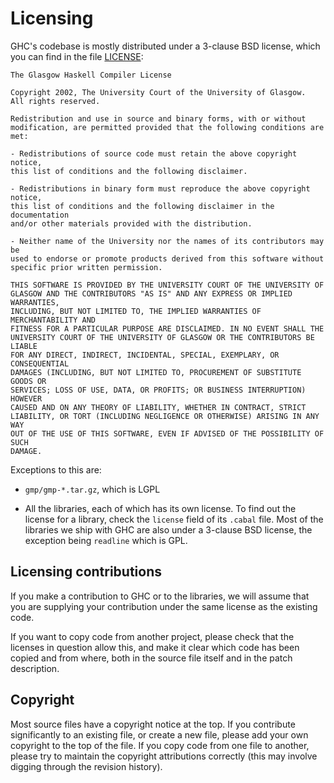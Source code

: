 # Licensing


GHC's codebase is mostly distributed under a 3-clause BSD license, which you can find in the file [LICENSE](/ghc/ghc/tree/master/ghc/LICENSE):

```wiki
The Glasgow Haskell Compiler License

Copyright 2002, The University Court of the University of Glasgow. 
All rights reserved.

Redistribution and use in source and binary forms, with or without
modification, are permitted provided that the following conditions are met:

- Redistributions of source code must retain the above copyright notice,
this list of conditions and the following disclaimer.
 
- Redistributions in binary form must reproduce the above copyright notice,
this list of conditions and the following disclaimer in the documentation
and/or other materials provided with the distribution.
 
- Neither name of the University nor the names of its contributors may be
used to endorse or promote products derived from this software without
specific prior written permission. 

THIS SOFTWARE IS PROVIDED BY THE UNIVERSITY COURT OF THE UNIVERSITY OF
GLASGOW AND THE CONTRIBUTORS "AS IS" AND ANY EXPRESS OR IMPLIED WARRANTIES,
INCLUDING, BUT NOT LIMITED TO, THE IMPLIED WARRANTIES OF MERCHANTABILITY AND
FITNESS FOR A PARTICULAR PURPOSE ARE DISCLAIMED. IN NO EVENT SHALL THE
UNIVERSITY COURT OF THE UNIVERSITY OF GLASGOW OR THE CONTRIBUTORS BE LIABLE
FOR ANY DIRECT, INDIRECT, INCIDENTAL, SPECIAL, EXEMPLARY, OR CONSEQUENTIAL
DAMAGES (INCLUDING, BUT NOT LIMITED TO, PROCUREMENT OF SUBSTITUTE GOODS OR
SERVICES; LOSS OF USE, DATA, OR PROFITS; OR BUSINESS INTERRUPTION) HOWEVER
CAUSED AND ON ANY THEORY OF LIABILITY, WHETHER IN CONTRACT, STRICT
LIABILITY, OR TORT (INCLUDING NEGLIGENCE OR OTHERWISE) ARISING IN ANY WAY
OUT OF THE USE OF THIS SOFTWARE, EVEN IF ADVISED OF THE POSSIBILITY OF SUCH
DAMAGE.
```


Exceptions to this are:

- `gmp/gmp-*.tar.gz`, which is LGPL

- All the libraries, each of which has its own license.  To find out the license for a library, check
  the `license` field of its `.cabal` file.  Most of the libraries we ship with GHC are also under a
  3-clause BSD license, the exception being `readline` which is GPL.

## Licensing contributions


If you make a contribution to GHC or to the libraries, we will assume that you are supplying your contribution under the same license as the existing code.


If you want to copy code from another project, please check that the licenses in question allow this, and make it clear which code has been copied and from where, both in the source file itself and in the patch description.

## Copyright


Most source files have a copyright notice at the top.  If you contribute significantly to an existing file, or create a new file, please add your own copyright to the top of the file.  If you copy code from one file to another, please try to maintain the copyright attributions correctly (this may involve digging through the revision history).  
